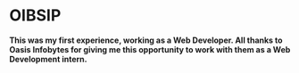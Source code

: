 # OIBSIP
**This was my first experience, working as a Web Developer. All thanks to Oasis Infobytes for giving me this opportunity to work with them as a Web Development intern.**
